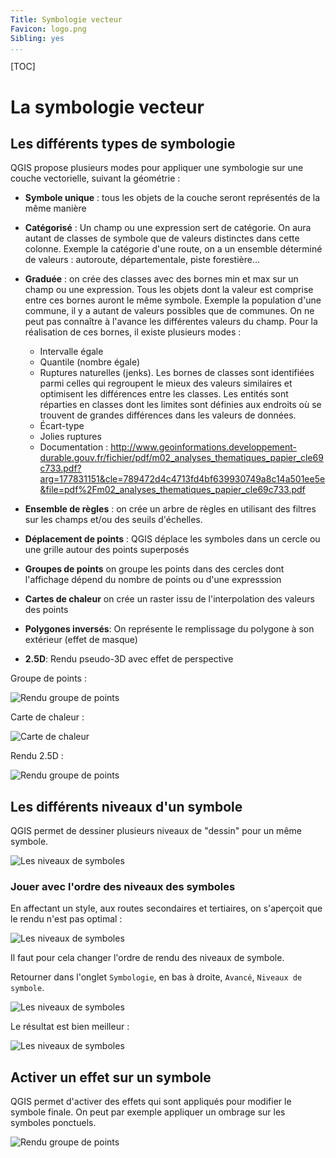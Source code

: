 ```yaml
---
Title: Symbologie vecteur
Favicon: logo.png
Sibling: yes
...
```


[TOC]

# La symbologie vecteur

## Les différents types de symbologie

QGIS propose plusieurs modes pour appliquer une symbologie sur une couche vectorielle, suivant la géométrie :

* **Symbole unique** : tous les objets de la couche seront représentés de la même manière

* **Catégorisé** : Un champ ou une expression sert de catégorie. On aura autant de classes de symbole que de valeurs distinctes
dans cette colonne. Exemple la catégorie d'une route, on a un ensemble déterminé de valeurs : autoroute, départementale, piste forestière...

* **Graduée** : on crée des classes avec des bornes min et max sur un champ ou une expression. Tous les objets dont la valeur
est comprise entre ces bornes auront le même symbole. Exemple la population d'une commune, il y a autant de valeurs possibles que de communes.
On ne peut pas connaître à l'avance les différentes valeurs du champ. Pour la réalisation de ces bornes, il existe plusieurs modes : 
    * Intervalle égale
    * Quantile (nombre égale)
    * Ruptures naturelles (jenks). Les bornes de classes sont identifiées parmi celles qui regroupent le mieux des valeurs similaires et optimisent les différences entre les classes. Les entités sont réparties en classes dont les limites sont définies aux endroits où se trouvent de grandes différences dans les valeurs de données. 
    * Écart-type
    * Jolies ruptures
    * Documentation : http://www.geoinformations.developpement-durable.gouv.fr/fichier/pdf/m02_analyses_thematiques_papier_cle69c733.pdf?arg=177831151&cle=789472d4c4713fd4bf639930749a8c14a501ee5e&file=pdf%2Fm02_analyses_thematiques_papier_cle69c733.pdf
    
* **Ensemble de règles** : on crée un arbre de règles en utilisant des filtres sur les champs et/ou des seuils d'échelles.

* **Déplacement de points** : QGIS déplace les symboles dans un cercle ou une grille autour des points superposés

* **Groupes de points** on groupe les points dans des cercles dont l'affichage dépend du nombre de points ou d'une expresssion

* **Cartes de chaleur** on crée un raster issu de l'interpolation des valeurs des points

* **Polygones inversés**: On représente le remplissage du polygone à son extérieur (effet de masque)

* **2.5D**: Rendu pseudo-3D avec effet de perspective

Groupe de points : 

![](media/08_rendu_cluster.png "Rendu groupe de points")

Carte de chaleur :

![](media/carte_chaleur.png "Carte de chaleur")

Rendu 2.5D :

![](media/2_5d_rendering.jpg "Rendu groupe de points")


## Les différents niveaux d'un symbole

QGIS permet de dessiner plusieurs niveaux de "dessin" pour un même symbole.

![](media/decomposition_symbole.png "Les niveaux de symboles")

### Jouer avec l'ordre des niveaux des symboles

En affectant un style, aux routes secondaires et tertiaires, on s'aperçoit que le rendu n'est pas optimal : 

![](media/rendu_controle_niveau_absent.png "Les niveaux de symboles")

Il faut pour cela changer l'ordre de rendu des niveaux de symbole.

Retourner dans l'onglet `Symbologie`, en bas à droite, `Avancé`, `Niveaux de symbole`.

![](media/controle_niveau_rendu.png "Les niveaux de symboles")

Le résultat est bien meilleur :

![](media/rendu_controle_niveau.png "Les niveaux de symboles")


## Activer un effet sur un symbole

QGIS permet d'activer des effets qui sont appliqués pour modifier le symbole finale.
On peut par exemple appliquer un ombrage sur les symboles ponctuels.

![](media/activer_effets.png "Rendu groupe de points")

